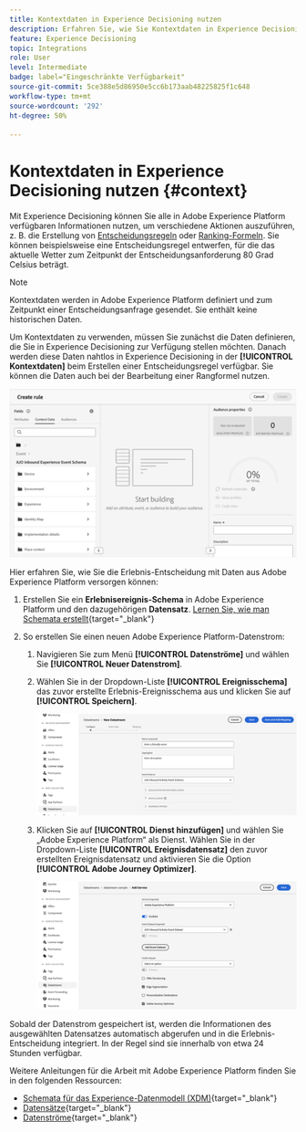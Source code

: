 ```yaml
---
title: Kontextdaten in Experience Decisioning nutzen
description: Erfahren Sie, wie Sie Kontextdaten in Experience Decisioning nutzen können.
feature: Experience Decisioning
topic: Integrations
role: User
level: Intermediate
badge: label="Eingeschränkte Verfügbarkeit"
source-git-commit: 5ce388e5d86950e5cc6b173aab48225825f1c648
workflow-type: tm+mt
source-wordcount: '292'
ht-degree: 50%

---
```


# Kontextdaten in Experience Decisioning nutzen {#context}

Mit Experience Decisioning können Sie alle in Adobe Experience Platform verfügbaren Informationen nutzen, um verschiedene Aktionen auszuführen, z. B. die Erstellung von [Entscheidungsregeln](rules.md) oder [Ranking-Formeln](ranking.md). Sie können beispielsweise eine Entscheidungsregel entwerfen, für die das aktuelle Wetter zum Zeitpunkt der Entscheidungsanforderung 80 Grad Celsius beträgt.

>[!NOTE]
>
>Kontextdaten werden in Adobe Experience Platform definiert und zum Zeitpunkt einer Entscheidungsanfrage gesendet. Sie enthält keine historischen Daten.

Um Kontextdaten zu verwenden, müssen Sie zunächst die Daten definieren, die Sie in Experience Decisioning zur Verfügung stellen möchten. Danach werden diese Daten nahtlos in Experience Decisioning in der **[!UICONTROL Kontextdaten]** beim Erstellen einer Entscheidungsregel verfügbar. Sie können die Daten auch bei der Bearbeitung einer Rangformel nutzen.

![](assets/decision-rules-context.png)

Hier erfahren Sie, wie Sie die Erlebnis-Entscheidung mit Daten aus Adobe Experience Platform versorgen können:

1. Erstellen Sie ein **Erlebnisereignis-Schema** in Adobe Experience Platform und den dazugehörigen **Datensatz**. [Lernen Sie, wie man Schemata erstellt](https://experienceleague.adobe.com/de/docs/experience-platform/xdm/ui/resources/schemas){target="_blank"}

1. So erstellen Sie einen neuen Adobe Experience Platform-Datenstrom:

   1. Navigieren Sie zum Menü **[!UICONTROL Datenströme]** und wählen Sie **[!UICONTROL Neuer Datenstrom]**.

   1. Wählen Sie in der Dropdown-Liste **[!UICONTROL Ereignisschema]** das zuvor erstellte Erlebnis-Ereignisschema aus und klicken Sie auf **[!UICONTROL Speichern]**.

      ![](assets/decision-rule-context-datastream.png)

   1. Klicken Sie auf **[!UICONTROL Dienst hinzufügen]** und wählen Sie „Adobe Experience Platform“ als Dienst. Wählen Sie in der Dropdown-Liste **[!UICONTROL Ereignisdatensatz]** den zuvor erstellten Ereignisdatensatz und aktivieren Sie die Option **[!UICONTROL Adobe Journey Optimizer]**.

      ![](assets/decision-rules-context-datastream-service.png)

Sobald der Datenstrom gespeichert ist, werden die Informationen des ausgewählten Datensatzes automatisch abgerufen und in die Erlebnis-Entscheidung integriert. In der Regel sind sie innerhalb von etwa 24 Stunden verfügbar.

Weitere Anleitungen für die Arbeit mit Adobe Experience Platform finden Sie in den folgenden Ressourcen:

* [Schemata für das Experience-Datenmodell (XDM)](https://experienceleague.adobe.com/de/docs/experience-platform/xdm/schema/composition){target="_blank"}
* [Datensätze](https://experienceleague.adobe.com/de/docs/experience-platform/catalog/datasets/overview){target="_blank"}
* [Datenströme](https://experienceleague.adobe.com/de/docs/experience-platform/datastreams/overview){target="_blank"}
